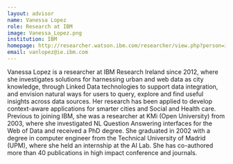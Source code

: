 ```yaml
---
layout: advisor
name: Vanessa Lopez
role: Research at IBM
image: Vanessa_Lopez.png
institution: IBM
homepage: http://researcher.watson.ibm.com/researcher/view.php?person=ie-VANLOPEZ
email: vanlopez@ie.ibm.com
---
```

Vanessa Lopez is a researcher at IBM Research Ireland since 2012, where she investigates solutions for harnessing urban and web data as city knowledge, through Linked Data technologies to support data integration, and envision natural ways for users to query, explore and find useful insights across data sources. Her research has been applied to develop context-aware applications for smarter cities and Social and Health care. Previous to joining IBM, she was a researcher at KMi (Open University) from 2003, where she investigated NL Question Answering interfaces for the Web of Data and received a PhD degree. She graduated in 2002 with a degree in computer engineer from the Technical University of Madrid (UPM), where she held an internship at the AI Lab. She has co-authored more than 40 publications in high impact conference and journals.
